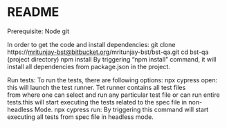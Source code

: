 # README #

Prerequisite:
Node
git

In order to get the code and install dependencies:
git clone https://mritunjay-bst@bitbucket.org/mritunjay-bst/bst-qa.git
cd bst-qa (project directory)
npm install
	By triggering “npm install” command, it will install all dependencies 
      from package.json in the project.

Run tests:
	To run the tests, there are following options:
	npx cypress open: 
		   this will launch the test runner. Tet runner contains all test files  
           from where one can select and run any particular test file or can run entire 
           tests.this will start executing the tests related to the spec file in non-headless Mode.
	npx cypress run:
	       By triggering this command will start executing all tests from spec file in headless mode.


	
